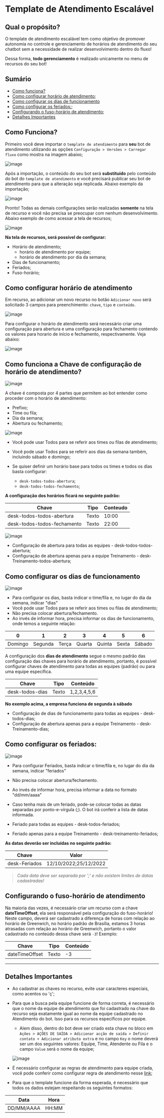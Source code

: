 # Template de Atendimento Escalável

## Qual o propósito?

O template de atendimento escalável tem como objetivo de promover autonomia no controle e gerenciamento de horários de atendimento do seu chatbot sem a necessidade de realizar desenvolvimento dentro do fluxo!

Dessa forma, **todo gerenciamento** é realizado unicamente no menu de recursos do seu bot!

## Sumário  

- [Como funciona?](#como-funciona)
- [Como configurar horário de atendimento](#como-configurar-horário-de-atendimento);
- [Como configurar os dias de funcionamento](#como-configurar-os-dias-de-funcionamento)
- [Como configurar os feriados:](#como-configurar-os-feriados);
- [Configurando o fuso-horário de atendimento](#configurando-o-fuso-horário-de-atendimento);
- [Detalhes Importantes](#detalhes-importantes)

## Como Funciona?

Primeiro você deve importar o `template de atendimento` para **seu** bot de atendimento utilizando as opções `Configuração > Versões > Carregar fluxo` como mostra na imagem abaixo;

![image](https://raw.githubusercontent.com/leisiamedeiros/BlipAttendanceTemplate/master/.github/images/importar-template.png)

Após a importação, o conteúdo do seu bot será **substituído** pelo conteúdo do bot do `template de atendimento` e você precisará publicar seu bot de atendimento para que a alteração seja replicada. Abaixo exemplo da importação;
 
![image](https://raw.githubusercontent.com/leisiamedeiros/BlipAttendanceTemplate/master/.github/images/publicar-fluxo.png)

Pronto! Todas as demais configurações serão realizadas **somente** na tela de recurso e você não precisa se preocupar com nenhum desenvolvimento. Abaixo exemplo de como acessar a tela de recursos;

![image](https://user-images.githubusercontent.com/44960191/114769721-f3484680-9d40-11eb-9c4b-c674f15aec8a.png)  

**Na tela de recursos, será possível de configurar:**

- Horário de atendimento;
    - horário de atendimento por equipe;
    - horário de atendimento por dia da semana;
- Dias de funcionamento;
- Feriados;
- Fuso-horário;

## Como configurar horário de atendimento

Em recurso, ao adicionar um novo recurso no botão `Adicionar novo` será solicitado 3 campos para preenchimento: `chave`, `tipo` e `conteúdo`. 

![image](https://user-images.githubusercontent.com/44960191/114771096-8f268200-9d42-11eb-934a-778ee95826ef.png)

Para configurar o horário de atendimento será necessário criar uma configuração para abertura e uma configuração para fechamento contendo os valores para horario de início e fechamento, respectivamente. Veja abaixo:

![image](https://user-images.githubusercontent.com/44960191/114769840-196de680-9d41-11eb-8d0e-7f0bac46a5a0.png)  


## Como funciona a Chave de configuração de horário de atendimento?

![image](https://user-images.githubusercontent.com/44960191/114775700-f98df100-9d47-11eb-81f9-2543e563d5e0.png)

A chave é composta por 4 partes que permitem ao bot entender como proceder com o horário de atendimento:

- Prefixo;
- Time ou fila;
- Dia da semana;
- Abertura ou fechamento;

![image](https://user-images.githubusercontent.com/44960191/114776015-5b4e5b00-9d48-11eb-978c-ae4de3ed9bd3.png)

- Você pode usar Todos para se referir aos times ou filas de atendimento;

- Você pode usar Todos para se referir aos dias da semana também, incluindo sábado e domingo;

- Se quiser definir um horário base para todos os times e todos os dias basta configurar:
    - `desk-todos-todos-abertura`;
    - `desk-todos-todos-fechamento`; 

**A configuração dos horários ficará no seguinte padrão:**



| **Chave**               | **Tipo** | **Conteudo** |
|-------------------------|----------|--------------|
| desk-todos-todos-abertura    | Texto    |  10:00       |
| desk-todos-todos-fechamento  | Texto    |  22:00       |

![image](https://user-images.githubusercontent.com/44960191/114784721-0283c000-9d52-11eb-9b27-46f52ae99580.png)

- Configuração de abertura para todas as equipes - desk-todos-todos-abertura;
- Configuração de abertura apenas para a equipe Treinamento - desk-Treinamento-todos-abertura;

## Como configurar os dias de funcionamento

![image](https://user-images.githubusercontent.com/44960191/114786494-948cc800-9d54-11eb-9602-c85703c58dd0.png)

- Para configurar os dias, basta indicar o time/fila e, no lugar do dia da semana, indicar "dias"
- Você pode usar Todos para se referir aos times ou filas de atendimento;
- Não precisa colocar abertura/fechamento.
- Ao invés de informar hora, precisa informar os dias de funcionamento, onde temos a seguinte relação:

|0      |      1|    2|     3|     4|    5|     6|
|-------|-------|-----|------|------|-----|------|
|Domingo|Segunda|Terça|Quarta|Quinta|Sexta|Sábado|

A configuração dos **dias de atendimento** segue o mesmo padrão das configuração das chaves para horário de atendimento, portanto, é possível configurar chaves de atendimento para todas as equipes (padrão) ou para uma equipe específica.

|**Chave**                  | **Tipo**  | **Conteúdo**  |
|-----------------------|-------|-----------|
|desk-todos-dias | Texto | 1,2,3,4,5,6 |

**No exemplo acima, a empresa funciona de segunda à sábado**

- Configuração de dias de funcionamento para todas as equipes - desk-todos-dias;
- Configuração de abertura apenas para a equipe Treinamento - desk-Treinamento-dias;

## Como configurar os feriados:

![image](https://user-images.githubusercontent.com/44960191/114787036-7b384b80-9d55-11eb-8e78-5ced808a9133.png)

- Para configurar Feriados, basta indicar o time/fila e, no lugar do dia da semana, indicar "feriados"
- Não precisa colocar abertura/fechamento.
- Ao invés de informar hora, precisa informar a data no formato "dd/mm/aaaa"
- Caso tenha mais de um feriado, pode-se colocar todas as datas separadas por ponto-e-vírgula (;). O bot irá conferir a lista de datas informada.


- Feriado para todas as equipes - desk-todos-feriados;
- Feriado apenas para a equipe Treinamento - desk-treinamento-feriados;

**As datas deverão ser incluídas no seguinte padrão:**

| **Chave**    | **Valor**            |
|--------------|----------------------|
|desk-Feriados | 12/10/2022;25/12/2022|    

> *Cada data deve ser separada por ';' e não existem limites de datas cadastradas!*

## Configurando o fuso-horário de atendimento

Na maioria das vezes, é necessário criar um recurso com a chave **dateTimeOffset**, ela será responsável pela configuração do fuso-horário! 
Neste campo, deverá ser cadastrado a diferença de horas com relação ao horário de Greenwich, no horário padrão de Brasília, estamos 3 horas atrasadas com relação ao horário de Greenwich, portanto o valor cadastrado no conteúdo dessa chave será `-3`! Exemplo:

|**Chave**          | **Tipo**  | **Conteúdo** |
|---------------|-------|----------|
|dateTimeOffset | Texto | -3       |

---------------------------------------------------------------------

## Detalhes Importantes

- Ao cadastrar as chaves no recurso, evite usar caracteres especiais, como acentos ou 'ç';
- Para que a busca pela equipe funcione de forma correta, é necessário que o nome da equipe de atendimento que foi cadastrado na chave do recurso seja exatamente igual ao nome da equipe cadastrado no Atendimento do bot. Isso para os recursos específicos por equipe. 
    - Alem disso, dentro do bot deve ser criado esta chave no bloco em `Ações > AÇÕES DE SAÍDA > Adicionar acção de saída > Definir contato + Adicionar atributo extra` e no campo `Key` o nome deverá ser um dos seguintes valores: Equipe, Time, Atendente ou Fila e o campo `Value` será o nome da equipe;
    
    ![image](https://raw.githubusercontent.com/leisiamedeiros/BlipAttendanceTemplate/master/.github/images/config-equipe.png)  

- É necessário configurar as regras de atendimento para equipe criada, você pode conferir como configurar regra de atendimento nesse [link](https://help.blip.ai/hc/pt-br/articles/1500006317561-Como-definir-Regras-de-atendimento-com-uma-ou-m%C3%BAltiplas-condicionais);
- Para que o template funcione da forma esperada, é necessário que todos os dados estejam respeitando os seguintes formatos:

|Data       | Hora  |
|-----------|-------|
|DD/MM/AAAA | HH:MM |

